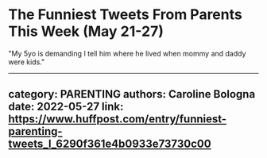 # The Funniest Tweets From Parents This Week (May 21-27)

"My 5yo is demanding I tell him where he lived when mommy and daddy were kids."

---
category: PARENTING
authors: Caroline Bologna
date: 2022-05-27
link: https://www.huffpost.com/entry/funniest-parenting-tweets_l_6290f361e4b0933e73730c00
---
